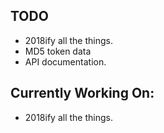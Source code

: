 ## TODO
* 2018ify all the things.
* MD5 token data
* API documentation.

## Currently Working On:
* 2018ify all the things.